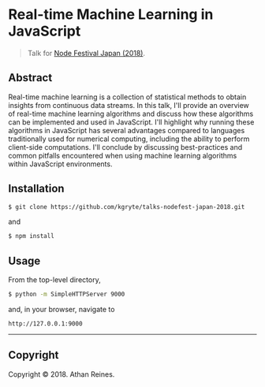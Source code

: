 # Real-time Machine Learning in JavaScript

> Talk for [Node Festival Japan (2018)][nodefest-japan-2018].


## Abstract

Real-time machine learning is a collection of statistical methods to obtain insights from continuous data streams. In this talk, I'll provide an overview of real-time machine learning algorithms and discuss how these algorithms can be implemented and used in JavaScript. I'll highlight why running these algorithms in JavaScript has several advantages compared to languages traditionally used for numerical computing, including the ability to perform client-side computations. I'll conclude by discussing best-practices and common pitfalls encountered when using machine learning algorithms within JavaScript environments.


## Installation

```bash
$ git clone https://github.com/kgryte/talks-nodefest-japan-2018.git
```

and

```bash
$ npm install
```


## Usage

From the top-level directory,

```bash
$ python -m SimpleHTTPServer 9000
```

and, in your browser, navigate to

```
http://127.0.0.1:9000
```


---

## Copyright

Copyright &copy; 2018. Athan Reines.


[nodefest-japan-2018]: http://nodefest.jp/2017/schedule.html
